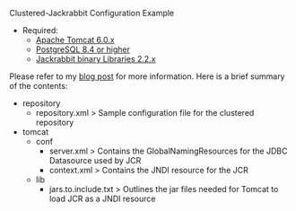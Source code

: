 Clustered-Jackrabbit Configuration Example

* Required:
	* [Apache Tomcat 6.0.x](http://tomcat.apache.org/download-60.cgi)
	* [PostgreSQL 8.4 or higher](http://www.postgresql.org/download/)
	* [Jackrabbit binary Libraries 2.2.x](http://jackrabbit.apache.org/downloads.html)

Please refer to my [blog post](http://greymeister.blogspot.com/2011/11/jackrabbit-clustering-primer.html) for more information.  Here is a brief summary of the contents:

* repository
	* repository.xml > Sample configuration file for the clustered repository
* tomcat
	* conf
		* server.xml > Contains the GlobalNamingResources for the JDBC Datasource used by JCR
		* context.xml > Contains the JNDI resource for the JCR
	* lib
		* jars.to.include.txt > Outlines the jar files needed for Tomcat to load JCR as a JNDI resource